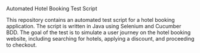 Automated Hotel Booking Test Script

This repository contains an automated test script for a hotel booking application. The script is written in Java using Selenium and Cucumber BDD. The goal of the test is to simulate a user journey on the hotel booking website, including searching for hotels, applying a discount, and proceeding to checkout.
